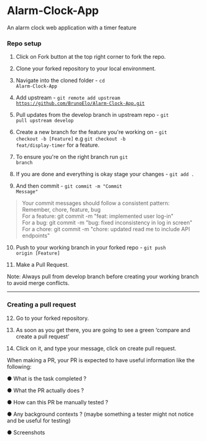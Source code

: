 # Alarm-Clock-App
An alarm clock web application with a timer feature
  
  ### Repo setup

1. Click on Fork button at the top right corner to fork the repo.

2. Clone your forked repository to your local environment.

3. Navigate into the cloned folder - <code>cd Alarm-Clock-App</code>

4. Add upstream - <code>git remote add upstream https://github.com/BrunoElo/Alarm-Clock-App.git </code>

5. Pull updates from the develop branch in upstream repo - <code>git pull upstream develop</code>

6. Create a new branch for the feature you're working on - <code>git checkout -b [Feature]</code> 
e.g <code>git checkout -b feat/display-timer</code> for a feature.

7. To ensure you're on the right branch run <code>git branch</code>

8. If you are done and everything is okay stage your changes -  <code>git add .</code>

9. And then commit - <code>git commit -m "Commit Message"</code>

>Your commit messages should follow a consistent pattern:  
Remember, chore, feature, bug  
For a feature: git commit -m "feat: implemented user log-in"  
For a bug: git commit -m "bug: fixed inconsistency in log in screen"  
For a chore: git commit -m "chore: updated read me to include API endpoints"

10. Push to your working branch in your forked repo - <code>git push origin [Feature]</code>

11. Make a Pull Request.

Note: Always pull from develop branch before creating your working branch to avoid merge conflicts.
<hr>

### Creating a pull request

12. Go to your forked repository.

13. As soon as you get there, you are going to see a green ‘compare and create a pull request’

14. Click on it, and type your message, click on create pull request.

When making a PR, your PR is expected to have useful information like the following:

● What is the task completed ?

● What the PR actually does ?

● How can this PR be manually tested ?

● Any background contexts ? (maybe something a tester might not notice and be useful for testing)

● Screenshots


